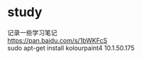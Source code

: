 # study
记录一些学习笔记   
https://pan.baidu.com/s/1bWKFcS    
sudo apt-get install kolourpaint4
10.1.50.175
